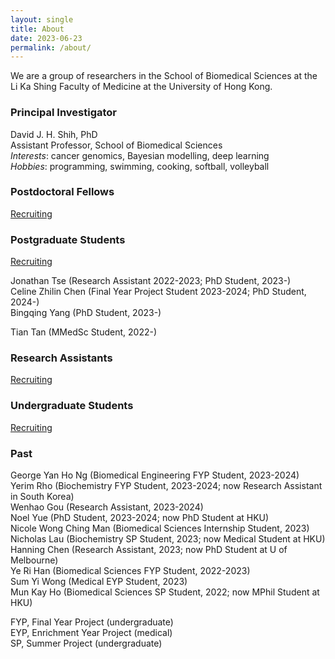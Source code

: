 ```yaml
---
layout: single
title: About
date: 2023-06-23
permalink: /about/
---
```


We are a group of researchers in the School of Biomedical Sciences at the
Li Ka Shing Faculty of Medicine at the University of Hong Kong.

### Principal Investigator

David J. H. Shih, PhD  
Assistant Professor, School of Biomedical Sciences  
*Interests*: cancer genomics, Bayesian modelling, deep learning  
*Hobbies*: programming, swimming, cooking, softball, volleyball  

### Postdoctoral Fellows

[Recruiting](/join/postdoc/)

### Postgraduate Students

[Recruiting](/join/postgrad/)

Jonathan Tse (Research Assistant 2022-2023; PhD Student, 2023-)  
Celine Zhilin Chen (Final Year Project Student 2023-2024; PhD Student, 2024-)  
Bingqing Yang (PhD Student, 2023-)  

Tian Tan (MMedSc Student, 2022-)  

### Research Assistants

[Recruiting](/join/ra/)

### Undergraduate Students

[Recruiting](/join/undergrad/)


### Past

George Yan Ho Ng (Biomedical Engineering FYP Student, 2023-2024)  
Yerim Rho (Biochemistry FYP Student, 2023-2024; now Research Assistant in South Korea)  
Wenhao Gou (Research Assistant, 2023-2024)  
Noel Yue (PhD Student, 2023-2024; now PhD Student at HKU)  
Nicole Wong Ching Man (Biomedical Sciences Internship Student, 2023)  
Nicholas Lau (Biochemistry SP Student, 2023; now Medical Student at HKU)  
Hanning Chen (Research Assistant, 2023; now PhD Student at U of Melbourne)  
Ye Ri Han (Biomedical Sciences FYP Student, 2022-2023)  
Sum Yi Wong (Medical EYP Student, 2023)  
Mun Kay Ho (Biomedical Sciences SP Student, 2022; now MPhil Student at HKU)  

FYP, Final Year Project (undergraduate)  
EYP, Enrichment Year Project (medical)  
SP, Summer Project (undergraduate)  

